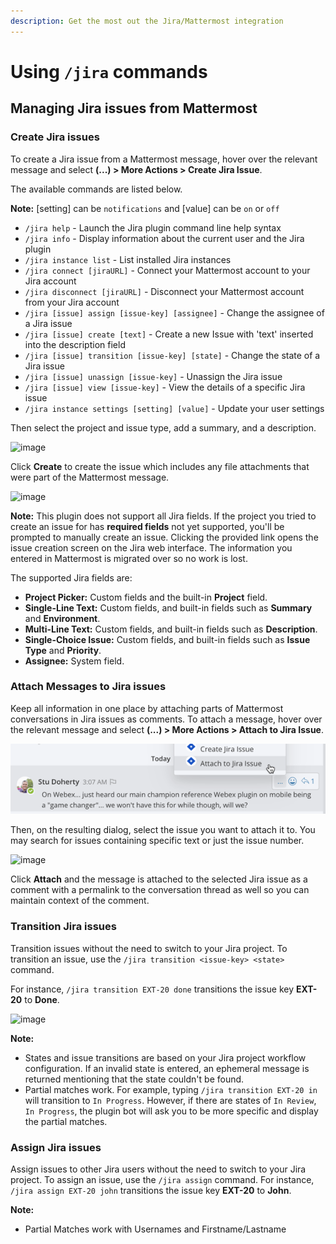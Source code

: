 ```yaml
---
description: Get the most out the Jira/Mattermost integration
---
```


# Using `/jira` commands

## Managing Jira issues from Mattermost

### Create Jira issues

To create a Jira issue from a Mattermost message, hover over the relevant message and select **\(...\) > More Actions > Create Jira Issue**.

The available commands are listed below.

**Note:** [setting] can be `notifications` and [value] can be `on` or `off`

- `/jira help` - Launch the Jira plugin command line help syntax
- `/jira info` - Display information about the current user and the Jira plugin
- `/jira instance list` - List installed Jira instances
- `/jira connect [jiraURL]` - Connect your Mattermost account to your Jira account
- `/jira disconnect [jiraURL]` - Disconnect your Mattermost account from your Jira account
- `/jira [issue] assign [issue-key] [assignee]` - Change the assignee of a Jira issue
- `/jira [issue] create [text]` - Create a new Issue with 'text' inserted into the description field
- `/jira [issue] transition [issue-key] [state]` - Change the state of a Jira issue
- `/jira [issue] unassign [issue-key]` - Unassign the Jira issue
- `/jira [issue] view [issue-key]` - View the details of a specific Jira issue
- `/jira instance settings [setting] [value]` - Update your user settings

Then select the project and issue type, add a summary, and a description.

![image](https://user-images.githubusercontent.com/13119842/59113188-985a9280-8912-11e9-9def-9a7382b4137e.png)

Click **Create** to create the issue which includes any file attachments that were part of the Mattermost message.

![image](https://user-images.githubusercontent.com/13119842/59113219-a4deeb00-8912-11e9-9741-5ddc8a4b51fa.png)

**Note:** This plugin does not support all Jira fields. If the project you tried to create an issue for has **required fields** not yet supported, you'll be prompted to manually create an issue. Clicking the provided link opens the issue creation screen on the Jira web interface. The information you entered in Mattermost is migrated over so no work is lost.

The supported Jira fields are:

- **Project Picker:** Custom fields and the built-in **Project** field.
- **Single-Line Text:** Custom fields, and built-in fields such as **Summary** and **Environment**.
- **Multi-Line Text:** Custom fields, and built-in fields such as **Description**.
- **Single-Choice Issue:** Custom fields, and built-in fields such as **Issue Type** and **Priority**.
- **Assignee:** System field.

### Attach Messages to Jira issues

Keep all information in one place by attaching parts of Mattermost conversations in Jira issues as comments. To attach a message, hover over the relevant message and select **\(...\) > More Actions > Attach to Jira Issue**.

![You can attach a message to an existing Jira ticket](../.gitbook/assets/attach-from-post.png)

Then, on the resulting dialog, select the issue you want to attach it to. You may search for issues containing specific text or just the issue number.

![image](https://user-images.githubusercontent.com/13119842/59113267-b627f780-8912-11e9-90ec-417d430de7e6.png)

Click **Attach** and the message is attached to the selected Jira issue as a comment with a permalink to the conversation thread as well so you can maintain context of the comment.

### Transition Jira issues

Transition issues without the need to switch to your Jira project. To transition an issue, use the `/jira transition <issue-key> <state>` command.

For instance, `/jira transition EXT-20 done` transitions the issue key **EXT-20** to **Done**.

![image](https://user-images.githubusercontent.com/13119842/59113377-dfe11e80-8912-11e9-8971-f869fa123366.png)

**Note:**

- States and issue transitions are based on your Jira project workflow configuration. If an invalid state is entered, an ephemeral message is returned mentioning that the state couldn't be found.
- Partial matches work. For example, typing `/jira transition EXT-20 in` will transition to `In Progress`. However, if there are states of `In Review`, `In Progress`, the plugin bot will ask you to be more specific and display the partial matches.

### Assign Jira issues

Assign issues to other Jira users without the need to switch to your Jira project. To assign an issue, use the `/jira assign` command. For instance, `/jira assign EXT-20 john` transitions the issue key **EXT-20** to **John**.

**Note:**

- Partial Matches work with Usernames and Firstname/Lastname
